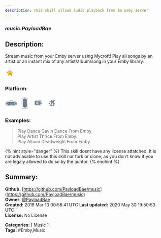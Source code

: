 ```yaml
---
description: This skill allows audio playback from an Emby server
---
```


### _music.PayloadBae_  
## Description:  
Stream music from your Emby server using Mycroft! Play all songs by an artist or an instant mix of any artist/album/song in your Emby library.  
  
![](../.gitbook/assets/star.png)  
  
### Platform:  
 ![Mark I](../.gitbook/assets/mark-1-icon.png)  ![Mark II](../.gitbook/assets/mark-2-icon.png)  ![Picroft](../.gitbook/assets/picroft-icon.png)  ![plasmoid](../.gitbook/assets/kde.png)   
### Examples:  
> Play Dance Gavin Dance From Emby.  
> Play Artist Thrice From Emby.  
> Play Album Deadweight From Emby.  
  
{% hint style="danger" %}
This skill dosnt have any license attatched. It is not adviasable to use this skill nor fork or clone, as you don't know if you are legaly allowed to do so by the auhtor.
{% endhint %}
  
## Summary:  
**Github:** [https://github.com/PayloadBae/music](https://github.com/PayloadBae/music)  
**Owner:** [@PayloadBae](https://github.com/PayloadBae)  
**Created:** 2019 Mar 13 00:58:41 UTC  **Last updated:** 2020 May 30 19:50:53 UTC  
**License:** No License  
  
**Categories:** [ Music ]   
**Tags:** \#Emby,Music   
